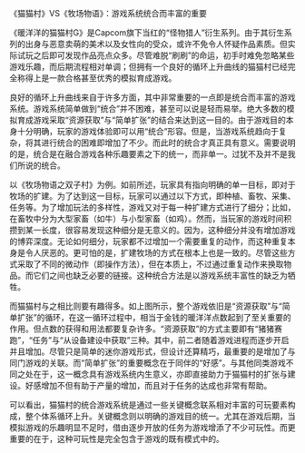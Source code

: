 《猫猫村》VS《牧场物语》：游戏系统统合而丰富的重要

《暖洋洋的猫猫村G》是Capcom旗下当红的“怪物猎人”衍生系列。由于其衍生系列的出身与恶意卖萌的美术以及女性向的受众，或许不免令人怀疑作品素质。但实际试玩之后即可发现作品亮点众多。尽管难脱“刷刷”的命运，初手时难免忽略某些游戏乐趣，而后期流程相对单调；但拥有一个良好的循环上升曲线的猫猫村已经完全称得上是一款合格甚至优秀的模拟育成游戏。

良好的循环上升曲线来自于许多方面，其中非常重要的一点即是统合而丰富的游戏系统。游戏系统简单做到“统合”并不困难，甚至可以说是轻而易举。绝大多数的模拟育成游戏采取“资源获取”与“简单扩张”的结合来达到这一目的。由于游戏目的本身十分明确，玩家的游戏体验即可以用“统合”形容。但是，当游戏系统趋向于复杂，将其进行统合的困难即增加了不少。而此时的统合才真正具有意义。需要说明的是，统合是在融合游戏各种乐趣要素之下的统一，而非单一。过犹不及并不是我们所说的统合。

以《牧场物语之双子村》为例。如前所述，玩家具有指向明确的单一目标，即对于牧场的扩建。为了达到这一目标，玩家可以通过以下方式，即种植、畜牧、采集、任务等。为了增加玩法的多样性，游戏又对于每一种扩建方式进行了细分；比如，在畜牧中分为大型家畜（如牛）与小型家畜（如鸡）。然而，当玩家的游戏时间积攒到某一长度，很容易发现这种细分是无意义的。因为，这种细分并没有增加游戏的博弈深度。无论如何细分，玩家都不过增加一个需要重复的动作，而这种重复本身是令人厌恶的。更可怕的是，扩建牧场的方式在根本上也是一致的。尽管这些方式采取了不同的微动作（即操作方法），但在本质上，不过通过重复动作来换取物品。而它们之间也缺乏必要的链接。这种统合方法是以游戏系统丰富性的缺乏为牺牲。

而猫猫村与之相比则要有趣得多。如上图所示，整个游戏依旧是“资源获取”与“简单扩张”的循环，在这一循环过程中，相当于金钱的暖洋洋点数起到了至关重要的作用。但点数的获得和用法都要复杂许多。“资源获取”的方式主要即有“猪猪赛跑”，“任务”与“从设备建设中获取”三种。其中，前二者随着游戏进程而逐步开启并且增加。尽管只是简单的迷你游戏形式，但设计还算精巧，最重要的是增加了与同门游戏的关联。而“简单扩张”的重要概念在于同伴的“好感”。与其他同类游戏不同之处在于，这一概念具有游戏系统内生意义，亦即直接助力于猫猫村的扩张与建设。好感增加不但有助于产量的增加，而且对于任务的达成也非常有帮助。

可以看出，猫猫村的统合游戏系统是通过一些关键概念联系相对丰富的可玩要素构成，整个体系循环上升。关键概念则以明确的游戏目的统一。尤其在游戏后期，当模拟游戏的乐趣明显不足时，借由逐步开放的任务为游戏增添了不少可玩性。而更重要的在于，这种可玩性是完全包含于游戏的既有模式中的。